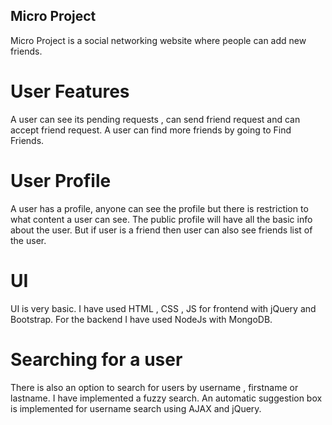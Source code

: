 ## Micro Project

Micro Project is a social networking website where people can add new friends.

# User Features

A user can see its pending requests , can send friend request and can accept friend request. A user can find more friends by going to Find Friends.

# User Profile

A user has a profile, anyone can see the profile but there is restriction to what content a user can see. The public profile will have all the basic info about the user. But if user is a friend then user can also see friends list of the user. 

# UI

UI is very basic. I have used HTML , CSS , JS for frontend with jQuery and Bootstrap. For the backend I have used NodeJs with MongoDB.

# Searching for a user

There is also an option to search for users by username , firstname or lastname. I have implemented a fuzzy search. An automatic suggestion box is implemented for username search using AJAX and jQuery.